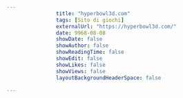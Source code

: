---
                title: "hyperbowl3d.com"
                tags: [Sito di giochi]
                externalUrl: "https://hyperbowl3d.com/"
                date: 9968-08-08
                showDate: false
                showAuthor: false
                showReadingTime: false
                showEdit: false
                showLikes: false
                showViews: false
                layoutBackgroundHeaderSpace: false
                ---

